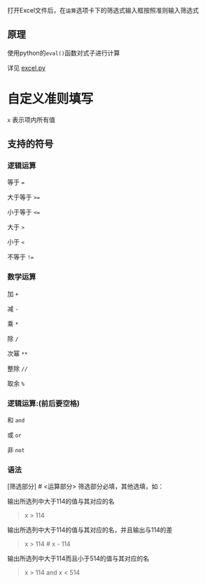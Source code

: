 打开Excel文件后，在`运算`选项卡下的筛选式输入框按照准则输入筛选式
## 原理
使用python的`eval()`函数对式子进行计算

详见 [excel.py](https://github.com/Loser123zbx/ZjangDataViewer/blob/master/src/excel.py)

# 自定义准则填写

`x` 表示项内所有值

## 支持的符号

### 逻辑运算

等于 `=`  	

大于等于 `>=`	

小于等于 `<=`

大于 `>`

小于 `<`

不等于 `!=`

### 数学运算

 加 `+`

 减 `-`

 乘 `*`

 除 `/`

 次幂 `**`

 整除 `//`	

 取余 `%`  

### 逻辑运算:(前后要空格)

 和  `and`
 
 或 `or`

 非 `not`

### 语法

[筛选部分] # <运算部分>
筛选部分必填，其他选填，如：

输出所选列中大于114的值与其对应的名
> x > 114

输出所选列中大于114的值与其对应的名，并且输出与114的差
> x > 114 # x - 114

输出所选列中大于114而且小于514的值与其对应的名
> x > 114 and x < 514


